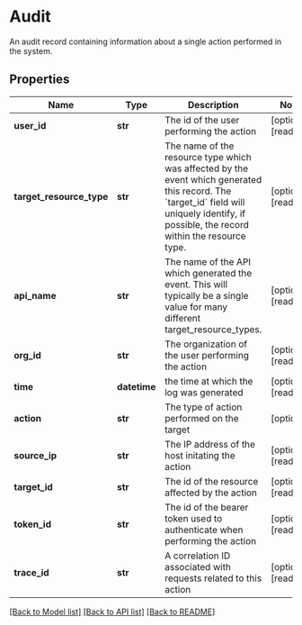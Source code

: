 # Audit

An audit record containing information about a single action performed in the system.
## Properties
Name | Type | Description | Notes
------------ | ------------- | ------------- | -------------
**user_id** | **str** | The id of the user performing the action | [optional] [readonly] 
**target_resource_type** | **str** | The name of the resource type which was affected by the event which generated this record. The &#x60;target_id&#x60; field will uniquely identify, if possible, the record within the resource type.  | [optional] [readonly] 
**api_name** | **str** | The name of the API which generated the event. This will typically be a single value for many different target_resource_types.  | [optional] [readonly] 
**org_id** | **str** | The organization of the user performing the action | [optional] [readonly] 
**time** | **datetime** | the time at which the log was generated | [optional] [readonly] 
**action** | **str** | The type of action performed on the target | [optional] 
**source_ip** | **str** | The IP address of the host initating the action | [optional] [readonly] 
**target_id** | **str** | The id of the resource affected by the action | [optional] [readonly] 
**token_id** | **str** | The id of the bearer token used to authenticate when performing the action | [optional] [readonly] 
**trace_id** | **str** | A correlation ID associated with requests related to this action | [optional] [readonly] 

[[Back to Model list]](../README.md#documentation-for-models) [[Back to API list]](../README.md#documentation-for-api-endpoints) [[Back to README]](../README.md)


